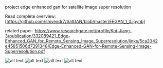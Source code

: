 
project edge enhanced gan for satellite image super resolution

Read complete overview: [https://github.com/shivendr7/SatGAN/blob/master/EEGAN_1_0.ipynb]

related paper- 
https://www.researchgate.net/profile/Kui-Jiang-3/publication/332089421_Edge-Enhanced_GAN_for_Remote_Sensing_Image_Superresolution/links/5ca2042e45851506d7391348/Edge-Enhanced-GAN-for-Remote-Sensing-Image-Superresolution.pdf

![alt text](https://github.com/shivendr7/SatGAN/blob/master/dataset.jpeg)
![alt text](https://github.com/shivendr7/SatGAN/blob/master/proposed%20method.jpeg)
![alt text](https://github.com/shivendr7/SatGAN/blob/master/objective%20results.jpeg)
![alt text](https://github.com/shivendr7/SatGAN/blob/master/subjective%20results.jpeg)


